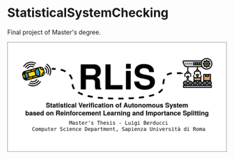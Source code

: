 # StatisticalSystemChecking
Final project of Master's degree.

![RLIS Logo - Autonomous System Verification Algorithm](https://github.com/luigiberducci/StatisticalSystemChecking/blob/master/rlis_logo.png)
